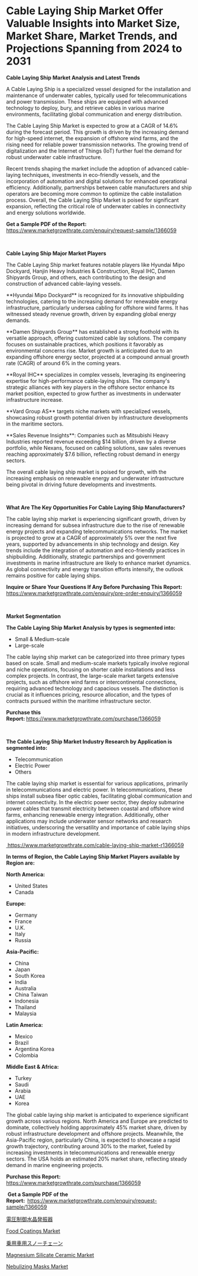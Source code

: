 <p><h1>Cable Laying Ship Market Offer Valuable Insights into Market Size, Market Share, Market Trends, and Projections Spanning from 2024 to 2031</h1></p><p><strong>Cable Laying Ship Market Analysis and Latest Trends</strong></p>
<p><p>A Cable Laying Ship is a specialized vessel designed for the installation and maintenance of underwater cables, typically used for telecommunications and power transmission. These ships are equipped with advanced technology to deploy, bury, and retrieve cables in various marine environments, facilitating global communication and energy distribution.</p><p>The Cable Laying Ship Market is expected to grow at a CAGR of 14.6% during the forecast period. This growth is driven by the increasing demand for high-speed internet, the expansion of offshore wind farms, and the rising need for reliable power transmission networks. The growing trend of digitalization and the Internet of Things (IoT) further fuel the demand for robust underwater cable infrastructure.</p><p>Recent trends shaping the market include the adoption of advanced cable-laying techniques, investments in eco-friendly vessels, and the incorporation of automation and digital solutions for enhanced operational efficiency. Additionally, partnerships between cable manufacturers and ship operators are becoming more common to optimize the cable installation process. Overall, the Cable Laying Ship Market is poised for significant expansion, reflecting the critical role of underwater cables in connectivity and energy solutions worldwide.</p></p>
<p><strong>Get a Sample PDF of the Report:&nbsp;</strong> <a href="https://www.marketgrowthrate.com/enquiry/request-sample/1366059">https://www.marketgrowthrate.com/enquiry/request-sample/1366059</a></p>
<p>&nbsp;</p>
<p><strong>Cable Laying Ship Major Market Players</strong></p>
<p><p>The Cable Laying Ship market features notable players like Hyundai Mipo Dockyard, Hanjin Heavy Industries & Construction, Royal IHC, Damen Shipyards Group, and others, each contributing to the design and construction of advanced cable-laying vessels.</p><p>**Hyundai Mipo Dockyard** is recognized for its innovative shipbuilding technologies, catering to the increasing demand for renewable energy infrastructure, particularly undersea cabling for offshore wind farms. It has witnessed steady revenue growth, driven by expanding global energy demands.</p><p>**Damen Shipyards Group** has established a strong foothold with its versatile approach, offering customized cable lay solutions. The company focuses on sustainable practices, which positions it favorably as environmental concerns rise. Market growth is anticipated due to an expanding offshore energy sector, projected at a compound annual growth rate (CAGR) of around 6% in the coming years.</p><p>**Royal IHC** specializes in complex vessels, leveraging its engineering expertise for high-performance cable-laying ships. The company's strategic alliances with key players in the offshore sector enhance its market position, expected to grow further as investments in underwater infrastructure increase.</p><p>**Vard Group AS** targets niche markets with specialized vessels, showcasing robust growth potential driven by infrastructure developments in the maritime sectors.</p><p>**Sales Revenue Insights**: Companies such as Mitsubishi Heavy Industries reported revenue exceeding $14 billion, driven by a diverse portfolio, while Nexans, focused on cabling solutions, saw sales revenues reaching approximately $7.6 billion, reflecting robust demand in energy sectors. </p><p>The overall cable laying ship market is poised for growth, with the increasing emphasis on renewable energy and underwater infrastructure being pivotal in driving future developments and investments.</p></p>
<p>&nbsp;</p>
<p><strong>What Are The Key Opportunities For Cable Laying Ship Manufacturers?</strong></p>
<p><p>The cable laying ship market is experiencing significant growth, driven by increasing demand for subsea infrastructure due to the rise of renewable energy projects and expanding telecommunications networks. The market is projected to grow at a CAGR of approximately 5% over the next five years, supported by advancements in ship technology and design. Key trends include the integration of automation and eco-friendly practices in shipbuilding. Additionally, strategic partnerships and government investments in marine infrastructure are likely to enhance market dynamics. As global connectivity and energy transition efforts intensify, the outlook remains positive for cable laying ships.</p></p>
<p><strong>Inquire or Share Your Questions If Any Before Purchasing This Report:</strong> <a href="https://www.marketgrowthrate.com/enquiry/pre-order-enquiry/1366059">https://www.marketgrowthrate.com/enquiry/pre-order-enquiry/1366059</a></p>
<p>&nbsp;</p>
<p><strong>Market Segmentation</strong></p>
<p><strong>The Cable Laying Ship Market Analysis by types is segmented into:</strong></p>
<p><ul><li>Small & Medium-scale</li><li>Large-scale</li></ul></p>
<p><p>The cable laying ship market can be categorized into three primary types based on scale. Small and medium-scale markets typically involve regional and niche operations, focusing on shorter cable installations and less complex projects. In contrast, the large-scale market targets extensive projects, such as offshore wind farms or intercontinental connections, requiring advanced technology and capacious vessels. The distinction is crucial as it influences pricing, resource allocation, and the types of contracts pursued within the maritime infrastructure sector.</p></p>
<p><strong>Purchase this Report:&nbsp;</strong><a href="https://www.marketgrowthrate.com/purchase/1366059">https://www.marketgrowthrate.com/purchase/1366059</a></p>
<p>&nbsp;</p>
<p><strong>The Cable Laying Ship Market Industry Research by Application is segmented into:</strong></p>
<p><ul><li>Telecommunication</li><li>Electric Power</li><li>Others</li></ul></p>
<p><p>The cable laying ship market is essential for various applications, primarily in telecommunications and electric power. In telecommunications, these ships install subsea fiber optic cables, facilitating global communication and internet connectivity. In the electric power sector, they deploy submarine power cables that transmit electricity between coastal and offshore wind farms, enhancing renewable energy integration. Additionally, other applications may include underwater sensor networks and research initiatives, underscoring the versatility and importance of cable laying ships in modern infrastructure development.</p></p>
<p><a href="https://www.marketgrowthrate.com/cable-laying-ship-market-r1366059">&nbsp;https://www.marketgrowthrate.com/cable-laying-ship-market-r1366059</a></p>
<p><strong>In terms of Region, the Cable Laying Ship Market Players available by Region are:</strong></p>
<p>
    <p> <strong> North America: </strong>
        <ul>
            <li>United States</li>
            <li>Canada</li>
        </ul>
        </p> 
    <p> <strong> Europe: </strong>
        <ul>
            <li>Germany</li>
            <li>France</li>
            <li>U.K.</li>
            <li>Italy</li>
            <li>Russia</li>
        </ul>
        </p> 
    <p> <strong> Asia-Pacific: </strong>
        <ul>
            <li>China</li>
            <li>Japan</li>
            <li>South Korea</li>
            <li>India</li>
            <li>Australia</li>
            <li>China Taiwan</li>
            <li>Indonesia</li>
            <li>Thailand</li>
            <li>Malaysia</li>
        </ul>
        </p> 
    <p> <strong> Latin America: </strong>
        <ul>
            <li>Mexico</li>
            <li>Brazil</li>
            <li>Argentina Korea</li>
            <li>Colombia</li>
        </ul>
        </p> 
    <p> <strong> Middle East & Africa: </strong>
        <ul>
            <li>Turkey</li>
            <li>Saudi</li>
            <li>Arabia</li>
            <li>UAE</li>
            <li>Korea</li>
        </ul>
    </p>
    </p>
<p><p>The global cable laying ship market is anticipated to experience significant growth across various regions. North America and Europe are predicted to dominate, collectively holding approximately 45% market share, driven by robust infrastructure development and offshore projects. Meanwhile, the Asia-Pacific region, particularly China, is expected to showcase a rapid growth trajectory, contributing around 30% to the market, fueled by increasing investments in telecommunications and renewable energy sectors. The USA holds an estimated 20% market share, reflecting steady demand in marine engineering projects.</p></p>
<p><strong>Purchase this Report: </strong><a href="https://www.marketgrowthrate.com/purchase/1366059">https://www.marketgrowthrate.com/purchase/1366059</a></p>
<p>&nbsp;<strong>Get a Sample PDF of the Report:&nbsp;&nbsp;</strong><a href="https://www.marketgrowthrate.com/enquiry/request-sample/1366059">https://www.marketgrowthrate.com/enquiry/request-sample/1366059</a></p>
<p><strong></strong></p>
<p><p><a href="https://medium.com/@maximuskihn1939/%E3%83%9C%E3%83%AB%E3%83%86%E3%83%BC%E3%82%B8%E5%88%B6%E5%BE%A1%E3%82%AF%E3%83%AA%E3%82%B9%E3%82%BF%E3%83%AB%E3%82%AA%E3%82%B7%E3%83%AC%E3%83%BC%E3%82%BF%E3%83%BC%E5%B8%82%E5%A0%B4-2024%E5%B9%B4%E3%81%8B%E3%82%892031%E5%B9%B4%E3%81%AE%E3%82%B0%E3%83%AD%E3%83%BC%E3%83%90%E3%83%AB%E3%81%8A%E3%82%88%E3%81%B3%E5%9C%B0%E5%9F%9F%E5%88%86%E6%9E%90-2456f7a2c070">電圧制御水晶発振器</a></p><p><a href="https://www.linkedin.com/pulse/food-coatings-market2024-2031-industry-insights-investment-zrdpc">Food Coatings Market</a></p><p><a href="https://medium.com/@maximuskihn1939/%E4%B9%97%E7%94%A8%E8%BB%8A%E7%94%A8%E3%82%B9%E3%83%8E%E3%83%BC%E3%83%81%E3%82%A7%E3%83%BC%E3%83%B3%E5%B8%82%E5%A0%B4%E3%81%AE%E3%83%88%E3%83%AC%E3%83%B3%E3%83%89%E3%81%A8%E6%88%A6%E7%95%A5%E7%9A%84%E5%B8%82%E5%A0%B4%E3%82%A4%E3%83%B3%E3%82%B5%E3%82%A4%E3%83%88-2024%E5%B9%B4-2031%E5%B9%B4-0ca3309ec766?postPublishedType=repub">乗用車用スノーチェーン</a></p><p><a href="https://issuu.com/reportprime-2/docs/magnesium-silicate-ceramic-market-s_37a4e0f94b1eea">Magnesium Silicate Ceramic Market</a></p><p><a href="https://medium.com/@setiawananhar13_25453/pioneering-growth-analyzing-global-nebulizing-masks-market-dynamics-2024-2031-57267dc3d01a?postPublishedType=repub">Nebulizing Masks Market</a></p></p>